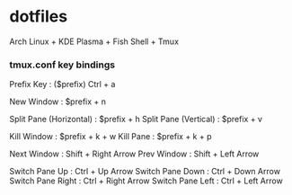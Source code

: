 # dotfiles
Arch Linux + KDE Plasma + Fish Shell + Tmux 

### tmux.conf key bindings 

Prefix Key : ($prefix)		Ctrl + a

New Window : 			$prefix + n

Split Pane (Horizontal) : 	$prefix + h
Split Pane (Vertical) : 	$prefix + v

Kill Window : 			$prefix + k + w
Kill Pane : 			$prefix + k + p

Next Window : 			Shift + Right Arrow 
Prev Window : 			Shift + Left Arrow 

Switch Pane Up : 		Ctrl + Up Arrow 
Switch Pane Down : 		Ctrl + Down Arrow
Switch Pane Right : 		Ctrl + Right Arrow 
Switch Pane Left : 		Ctrl + Left Arrow

